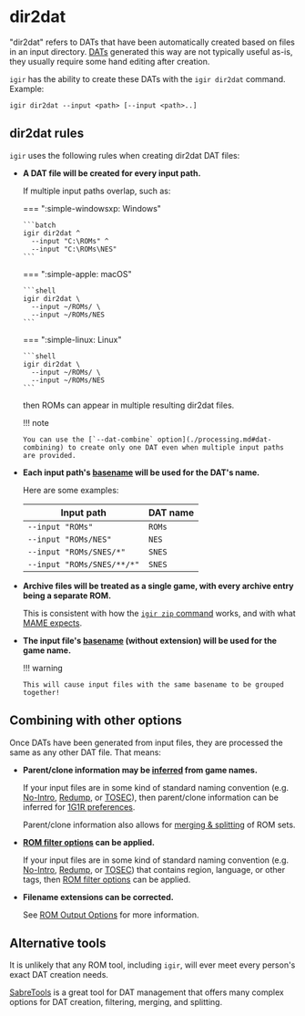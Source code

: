 # dir2dat

"dir2dat" refers to DATs that have been automatically created based on files in an input directory. [DATs](./introduction.md) generated this way are not typically useful as-is, they usually require some hand editing after creation.

`igir` has the ability to create these DATs with the `igir dir2dat` command. Example:

```shell
igir dir2dat --input <path> [--input <path>..]
```

## dir2dat rules

`igir` uses the following rules when creating dir2dat DAT files:

- **A DAT file will be created for every input path.**

    If multiple input paths overlap, such as:

  === ":simple-windowsxp: Windows"

      ```batch
      igir dir2dat ^
        --input "C:\ROMs" ^
        --input "C:\ROMs\NES"
      ```

  === ":simple-apple: macOS"

      ```shell
      igir dir2dat \
        --input ~/ROMs/ \
        --input ~/ROMs/NES
      ```

  === ":simple-linux: Linux"

      ```shell
      igir dir2dat \
        --input ~/ROMs/ \
        --input ~/ROMs/NES
      ```

  then ROMs can appear in multiple resulting dir2dat files.

  !!! note

      You can use the [`--dat-combine` option](./processing.md#dat-combining) to create only one DAT even when multiple input paths are provided.

- **Each input path's [basename](https://linux.die.net/man/1/basename) will be used for the DAT's name.**

    Here are some examples:

    | Input path                 | DAT name |
    |----------------------------|----------|
    | `--input "ROMs"`           | `ROMs`   |
    | `--input "ROMs/NES"`       | `NES`    |
    | `--input "ROMs/SNES/*"`    | `SNES`   |
    | `--input "ROMs/SNES/**/*"` | `SNES`   |

- **Archive files will be treated as a single game, with every archive entry being a separate ROM.**

    This is consistent with how the [`igir zip` command](../output/writing-archives.md) works, and with what [MAME expects](../usage/arcade.md).

- **The input file's [basename](https://linux.die.net/man/1/basename) (without extension) will be used for the game name.**

  !!! warning

      This will cause input files with the same basename to be grouped together!

## Combining with other options

Once DATs have been generated from input files, they are processed the same as any other DAT file. That means:

- **Parent/clone information may be [inferred](processing.md#parentclone-inference) from game names.**

    If your input files are in some kind of standard naming convention (e.g. [No-Intro](https://wiki.no-intro.org/index.php?title=Naming_Convention), [Redump](https://datomatic.no-intro.org/stuff/The%20Official%20No-Intro%20Convention%20(20071030).pdf), or [TOSEC](https://www.tosecdev.org/tosec-naming-convention)), then parent/clone information can be inferred for [1G1R preferences](../roms/filtering-preferences.md).

    Parent/clone information also allows for [merging & splitting](../usage/arcade.md) of ROM sets.

- **[ROM filter options](../roms/filtering-preferences.md) can be applied.**

  If your input files are in some kind of standard naming convention (e.g. [No-Intro](https://wiki.no-intro.org/index.php?title=Naming_Convention), [Redump](https://datomatic.no-intro.org/stuff/The%20Official%20No-Intro%20Convention%20(20071030).pdf), or [TOSEC](https://www.tosecdev.org/tosec-naming-convention)) that contains region, language, or other tags, then [ROM filter options](../roms/filtering-preferences.md) can be applied.

- **Filename extensions can be corrected.**

    See [ROM Output Options](../output/options.md#fixing-rom-extensions) for more information.

## Alternative tools

It is unlikely that any ROM tool, including `igir`, will ever meet every person's exact DAT creation needs.

[SabreTools](https://github.com/SabreTools/SabreTools) is a great tool for DAT management that offers many complex options for DAT creation, filtering, merging, and splitting.
